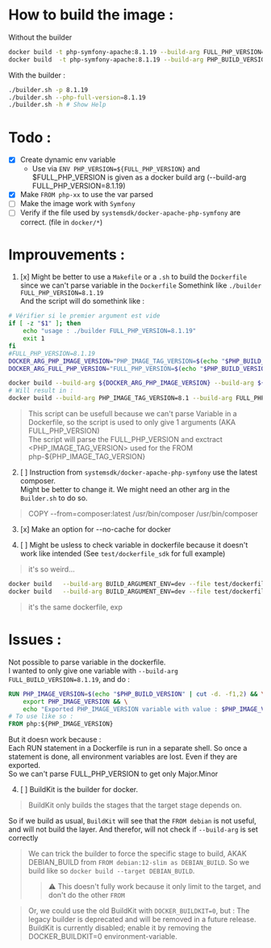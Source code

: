 # How to build the image : 

Without the builder
```bash
docker build -t php-symfony-apache:8.1.19 --build-arg FULL_PHP_VERSION=8.1.19  --build-arg PHP_IMAGE_VERSION=8.1 . # Build for php version 8.2.1
docker build  -t php-symfony-apache:8.1.19 --build-arg PHP_BUILD_VERSION=8.1.19 . --no-cache # Build for php version 8.1.19
```

With the builder : 
```bash
./builder.sh -p 8.1.19
./builder.sh --php-full-version=8.1.19 
./builder.sh -h # Show Help
```




# Todo : 

- [x] Create dynamic env variable
  - Use via `ENV PHP_VERSION=${FULL_PHP_VERSION}` and $FULL_PHP_VERSION is given as a docker build arg (--build-arg FULL_PHP_VERSION=8.1.19)    
- [x] Make `FROM php-xx` to use the var parsed
- [ ] Make the image work with `Symfony`
- [ ] Verify if the file used by `systemsdk/docker-apache-php-symfony` are correct. (file in `docker/*`)

# Improuvements : 

1. [x] Might be better to use a `Makefile` or a `.sh` to build the `Dockerfile` since we can't parse variable in the `Dockerfile`
Somethink like `./builder FULL_PHP_VERSION=8.1.19`   
And the script will do somethink like :    
```sh
# Vérifier si le premier argument est vide
if [ -z "$1" ]; then
    echo "usage : ./builder FULL_PHP_VERSION=8.1.19" 
    exit 1
fi
#FULL_PHP_VERSION=8.1.19
DOCKER_ARG_PHP_IMAGE_VERSION="PHP_IMAGE_TAG_VERSION=$(echo "$PHP_BUILD_VERSION" | cut -d. -f1,2)" # Result in DOCKER_ARG_PHP_IMAGE_VERSION=PHP_IMAGE_TAG_VERSION=8.1
DOCKER_ARG_FULL_PHP_VERSION="FULL_PHP_VERSION=$(echo "$PHP_BUILD_VERSION" | cut -d. -f1,2)" # Result in DOCKER_ARG_FULL_PHP_VERSION=FULL_PHP_VERSION=8.1.19

docker build --build-arg ${DOCKER_ARG_PHP_IMAGE_VERSION} --build-arg ${DOCKER_ARG_FULL_PHP_VERSION}
# Will result in : 
docker build --build-arg PHP_IMAGE_TAG_VERSION=8.1 --build-arg FULL_PHP_VERSION=8.1.19
```
> This script can be usefull because we can't parse Variable in a Dockerfile, so the script is used to only give 1 arguments (AKA FULL_PHP_VERSION)   
> The script will parse the FULL_PHP_VERSION and exctract <PHP_IMAGE_TAG_VERSION> used for the FROM php-${PHP_IMAGE_TAG_VERSION}   



2. [ ] Instruction from `systemsdk/docker-apache-php-symfony` use the latest composer.  
Might be better to change it. We might need an other arg in the `Builder.sh` to do so.
> COPY --from=composer:latest /usr/bin/composer /usr/bin/composer

3. [x] Make an option for --no-cache for docker

4. [ ] Might be usless to check variable in dockerfile because it doesn't work like intended (See `test/dockerfile_sdk` for full example)
> it's so weird...
```bash
docker build   --build-arg BUILD_ARGUMENT_ENV=dev --file test/dockerfile_sdk_issue .  --no-cache # Doesnt work
docker build   --build-arg BUILD_ARGUMENT_ENV=dev --file test/dockerfile_sdk_work .  --no-cache # Work
```
> it's the same dockerfile, exp

# Issues : 
Not possible to parse variable in the dockerfile.    
I wanted to only give one variable with `--build-arg FULL_BUILD_VERSION=8.1.19`, and do :    
```Dockerfile
RUN PHP_IMAGE_VERSION=$(echo "$PHP_BUILD_VERSION" | cut -d. -f1,2) && \
    export PHP_IMAGE_VERSION && \
    echo "Exported PHP_IMAGE_VERSION variable with value : $PHP_IMAGE_VERSION" # So that PHP_IMAGE_VERSION=8.1
# To use like so : 
FROM php:${PHP_IMAGE_VERSION}
```
But it doesn work because :    
Each RUN statement in a Dockerfile is run in a separate shell. So once a statement is done, all environment variables are lost. Even if they are exported.   
So we can't parse FULL_PHP_VERSION to get only Major.Minor   


4. [ ] BuildKit is the builder for docker.     
> BuildKit only builds the stages that the target stage depends on.     

So if we build as usual, `BuildKit` will see that the `FROM debian` is not useful, and will not build the layer. And therefor, will not check if `--build-arg` is set correctly     

> We can trick the builder to force the specific stage to build, AKAK DEBIAN_BUILD from `FROM debian:12-slim as DEBIAN_BUILD`. So we build like so `docker build --target DEBIAN_BUILD`.    
>> :warning: This doesn't fully work because it only limit to the target, and don't do the other `FROM`

> Or, we could use the old BuildKit with `DOCKER_BUILDKIT=0`, but : 
> The legacy builder is deprecated and will be removed in a future release.     
> BuildKit is currently disabled; enable it by removing the DOCKER_BUILDKIT=0 environment-variable.     